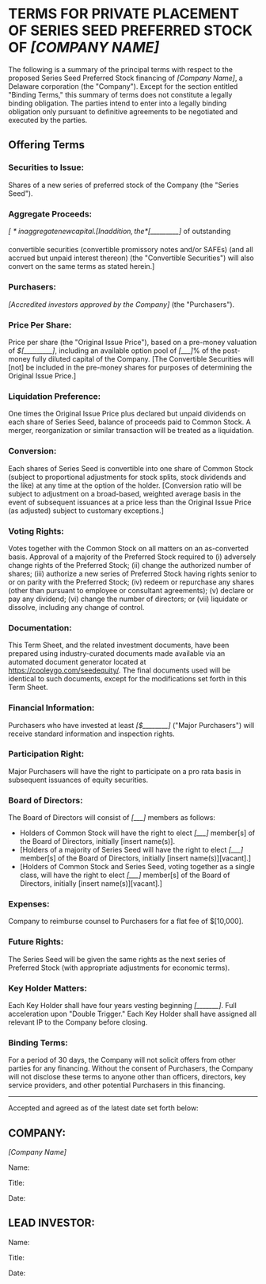# TERMS FOR PRIVATE PLACEMENT OF SERIES SEED PREFERRED STOCK OF *[COMPANY NAME]*

The following is a summary of the principal terms with respect to the proposed Series Seed Preferred Stock financing of *[Company Name]*, a Delaware corporation (the "Company").  Except for the section entitled "Binding Terms," this summary of terms does not constitute a legally binding obligation.  The parties intend to enter into a legally binding obligation only pursuant to definitive agreements to be negotiated and executed by the parties.

## Offering Terms  

### Securities to Issue:  

Shares of a new series of preferred stock of the Company (the "Series Seed").

### Aggregate Proceeds:	

*$[_________]* in aggregate new capital. [In addition, the *$[_________]* of outstanding convertible securities (convertible promissory notes and/or SAFEs) (and all accrued but unpaid interest thereon) (the "Convertible Securities") will also convert on the same terms as stated herein.]

### Purchasers:	

*[Accredited investors approved by the Company]* (the "Purchasers").

### Price Per Share:	

Price per share (the "Original Issue Price"), based on a pre-money valuation of *$[_________]*, including an available option pool of *[___]*% of the post-money fully diluted capital of the Company. [The Convertible Securities will [not] be included in the pre-money shares for purposes of determining the Original Issue Price.]

### Liquidation Preference:	

One times the Original Issue Price plus declared but unpaid dividends on each share of Series Seed, balance of proceeds paid to Common Stock.  A merger, reorganization or similar transaction will be treated as a liquidation.

### Conversion:	

Each shares of Series Seed is convertible into one share of Common Stock (subject to proportional adjustments for stock splits, stock dividends and the like) at any time at the option of the holder. [Conversion ratio will be subject to adjustment on a broad-based, weighted average basis in the event of subsequent issuances at a price less than the Original Issue Price (as adjusted) subject to customary exceptions.]

### Voting Rights:	

Votes together with the Common Stock on all matters on an as-converted basis.  Approval of a majority of the Preferred Stock required to (i) adversely change rights of the Preferred Stock; (ii) change the authorized number of shares; (iii) authorize a new series of Preferred Stock having rights senior to or on parity with the Preferred Stock; (iv) redeem or repurchase any shares (other than pursuant to employee or consultant agreements); (v) declare or pay any dividend; (vi) change the number of directors; or (vii) liquidate or dissolve, including any change of control.

### Documentation:	

This Term Sheet, and the related investment documents, have been prepared using industry-curated documents made available via an automated document generator located at https://cooleygo.com/seedequity/. The final documents used will be identical to such documents, except for the modifications set forth in this Term Sheet. 

### Financial Information:	

Purchasers who have invested at least *[$________]* ("Major Purchasers") will receive standard information and inspection rights.

### Participation Right:	

Major Purchasers will have the right to participate on a pro rata basis in subsequent issuances of equity securities.

### Board of Directors:	

The Board of Directors will consist of *[___]* members as follows: 
* Holders of Common Stock will have the right to elect *[___]* member[s] of the Board of Directors, initially [insert name(s)].
* [Holders of a majority of Series Seed will have the right to elect *[___]* member[s] of the Board of Directors, initially [insert name(s)][vacant].]
* [Holders of Common Stock and Series Seed, voting together as a single class, will have the right to elect *[___]* member[s] of the Board of Directors, initially [insert name(s)][vacant].]

### Expenses:	

Company to reimburse counsel to Purchasers for a flat fee of $[10,000].

### Future Rights:	

The Series Seed will be given the same rights as the next series of Preferred Stock (with appropriate adjustments for economic terms).

### Key Holder Matters:	

Each Key Holder shall have four years vesting beginning *[_______]*. Full acceleration upon "Double Trigger." Each Key Holder shall have assigned all relevant IP to the Company before closing.

### Binding Terms:	

For a period of 30 days, the Company will not solicit offers from other parties for any financing.  Without the consent of Purchasers, the Company will not disclose these terms to anyone other than officers, directors, key service providers, and other potential Purchasers in this financing.


------------
 Accepted and agreed as of the latest date set forth below:
## COMPANY: 

*[Company Name]*
						
Name:  	

Title: 

Date: 

## LEAD INVESTOR: 	

Name:  	

Title:  

Date:  						 
